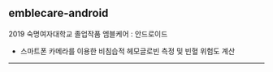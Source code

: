 ## emblecare-android
2019 숙명여자대학교 졸업작품 엠블케어 : 안드로이드
- 스마트폰 카메라를 이용한 비침습적 헤모글로빈 측정 및 빈혈 위험도 계산

------
